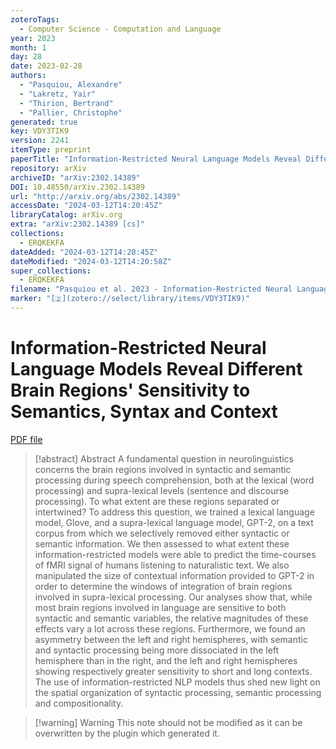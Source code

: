 ```yaml
---
zoteroTags:
  - Computer Science - Computation and Language
year: 2023
month: 1
day: 28
date: 2023-02-28
authors:
  - "Pasquiou, Alexandre"
  - "Lakretz, Yair"
  - "Thirion, Bertrand"
  - "Pallier, Christophe"
generated: true
key: VDY3TIK9
version: 2241
itemType: preprint
paperTitle: "Information-Restricted Neural Language Models Reveal Different Brain Regions' Sensitivity to Semantics, Syntax and Context"
repository: arXiv
archiveID: "arXiv:2302.14389"
DOI: 10.48550/arXiv.2302.14389
url: "http://arxiv.org/abs/2302.14389"
accessDate: "2024-03-12T14:20:45Z"
libraryCatalog: arXiv.org
extra: "arXiv:2302.14389 [cs]"
collections:
  - ERQKEKFA
dateAdded: "2024-03-12T14:20:45Z"
dateModified: "2024-03-12T14:20:58Z"
super_collections:
  - ERQKEKFA
filename: "Pasquiou et al. 2023 - Information-Restricted Neural Language Models Reveal Different Brain Regions' Sensitivity to Semantics, Syntax and Context.pdf"
marker: "[🇿](zotero://select/library/items/VDY3TIK9)"
---
```

# Information-Restricted Neural Language Models Reveal Different Brain Regions' Sensitivity to Semantics, Syntax and Context

[PDF file](/Papers/PDFs/Pasquiou%20et%20al.%202023%20-%20Information-Restricted%20Neural%20Language%20Models%20Reveal%20Different%20Brain%20Regions'%20Sensitivity%20to%20Semantics,%20Syntax%20and%20Context.pdf)

> [!abstract] Abstract
> A fundamental question in neurolinguistics concerns the brain regions involved in syntactic and semantic processing during speech comprehension, both at the lexical (word processing) and supra-lexical levels (sentence and discourse processing). To what extent are these regions separated or intertwined? To address this question, we trained a lexical language model, Glove, and a supra-lexical language model, GPT-2, on a text corpus from which we selectively removed either syntactic or semantic information. We then assessed to what extent these information-restricted models were able to predict the time-courses of fMRI signal of humans listening to naturalistic text. We also manipulated the size of contextual information provided to GPT-2 in order to determine the windows of integration of brain regions involved in supra-lexical processing. Our analyses show that, while most brain regions involved in language are sensitive to both syntactic and semantic variables, the relative magnitudes of these effects vary a lot across these regions. Furthermore, we found an asymmetry between the left and right hemispheres, with semantic and syntactic processing being more dissociated in the left hemisphere than in the right, and the left and right hemispheres showing respectively greater sensitivity to short and long contexts. The use of information-restricted NLP models thus shed new light on the spatial organization of syntactic processing, semantic processing and compositionality.

>[!warning] Warning
> This note should not be modified as it can be overwritten by the plugin which generated it.

